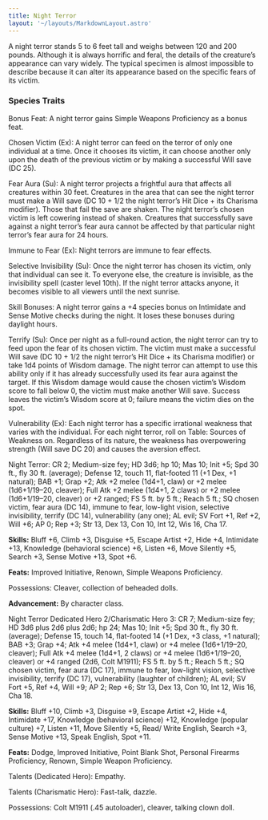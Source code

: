 ```yaml
---
title: Night Terror
layout: '~/layouts/MarkdownLayout.astro'
---
```

A night terror stands 5 to 6 feet tall and weighs between 120 and 200 pounds.
Although it is always horrific and feral, the details of the creature’s
appearance can vary widely. The typical specimen is almost impossible to
describe because it can alter its appearance based on the specific fears of
its victim.

###  Species Traits

Bonus Feat: A night terror gains Simple Weapons Proficiency as a bonus feat.

Chosen Victim (Ex): A night terror can feed on the terror of only one
individual at a time. Once it chooses its victim, it can choose another only
upon the death of the previous victim or by making a successful Will save (DC
25).

Fear Aura (Su): A night terror projects a frightful aura that affects all
creatures within 30 feet. Creatures in the area that can see the night terror
must make a Will save (DC 10 + 1/2 the night terror’s Hit Dice + its Charisma
modifier). Those that fail the save are shaken. The night terror’s chosen
victim is left cowering instead of shaken. Creatures that successfully save
against a night terror’s fear aura cannot be affected by that particular night
terror’s fear aura for 24 hours.

Immune to Fear (Ex): Night terrors are immune to fear effects.

Selective Invisibility (Su): Once the night terror has chosen its victim, only
that individual can see it. To everyone else, the creature is invisible, as
the invisibility spell (caster level 10th). If the night terror attacks
anyone, it becomes visible to all viewers until the next sunrise.

Skill Bonuses: A night terror gains a +4 species bonus on Intimidate and Sense
Motive checks during the night. It loses these bonuses during daylight hours.

Terrify (Su): Once per night as a full-round action, the night terror can try
to feed upon the fear of its chosen victim. The victim must make a successful
Will save (DC 10 + 1/2 the night terror’s Hit Dice + its Charisma modifier) or
take 1d4 points of Wisdom damage. The night terror can attempt to use this
ability only if it has already successfully used its fear aura against the
target. If this Wisdom damage would cause the chosen victim’s Wisdom score to
fall below 0, the victim must make another Will save. Success leaves the
victim’s Wisdom score at 0; failure means the victim dies on the spot.

Vulnerability (Ex): Each night terror has a specific irrational weakness that
varies with the individual. For each night terror, roll on Table: Sources of
Weakness on. Regardless of its nature, the weakness has overpowering strength
(Will save DC 20) and causes the aversion effect.

Night Terror: CR 2; Medium-size fey; HD 3d6; hp 10; Mas 10; Init +5; Spd 30
ft., fly 30 ft. (average); Defense 12, touch 11, flat-footed 11 (+1 Dex, +1
natural); BAB +1; Grap +2; Atk +2 melee (1d4+1, claw) or +2 melee
(1d6+1/19–20, cleaver); Full Atk +2 melee (1d4+1, 2 claws) or +2 melee
(1d6+1/19–20, cleaver) or +2 ranged; FS 5 ft. by 5 ft.; Reach 5 ft.; SQ chosen
victim, fear aura (DC 14), immune to fear, low-light vision, selective
invisibility, terrify (DC 14), vulnerability (any one); AL evil; SV Fort +1,
Ref +2, Will +6; AP 0; Rep +3; Str 13, Dex 13, Con 10, Int 12, Wis 16, Cha 17.

**Skills:** Bluff +6, Climb +3, Disguise +5, Escape Artist +2, Hide +4,
Intimidate +13, Knowledge (behavioral science) +6, Listen +6, Move Silently
+5, Search +3, Sense Motive +13, Spot +6.

**Feats:** Improved Initiative, Renown, Simple Weapons Proficiency.

Possessions: Cleaver, collection of beheaded dolls.

**Advancement:** By character class.

Night Terror Dedicated Hero 2/Charismatic Hero 3: CR 7; Medium-size fey; HD
3d6 plus 2d6 plus 2d6; hp 24; Mas 10; Init +5; Spd 30 ft., fly 30 ft.
(average); Defense 15, touch 14, flat-footed 14 (+1 Dex, +3 class, +1
natural); BAB +3; Grap +4; Atk +4 melee (1d4+1, claw) or +4 melee
(1d6+1/19–20, cleaver); Full Atk +4 melee (1d4+1, 2 claws) or +4 melee
(1d6+1/19–20, cleaver) or +4 ranged (2d6, Colt M1911); FS 5 ft. by 5 ft.;
Reach 5 ft.; SQ chosen victim, fear aura (DC 17), immune to fear, low-light
vision, selective invisibility, terrify (DC 17), vulnerability (laughter of
children); AL evil; SV Fort +5, Ref +4, Will +9; AP 2; Rep +6; Str 13, Dex 13,
Con 10, Int 12, Wis 16, Cha 18.

**Skills:** Bluff +10, Climb +3, Disguise +9, Escape Artist +2, Hide +4,
Intimidate +17, Knowledge (behavioral science) +12, Knowledge (popular
culture) +7, Listen +11, Move Silently +5, Read/ Write English, Search +3,
Sense Motive +13, Speak English, Spot +11.

**Feats:** Dodge, Improved Initiative, Point Blank Shot, Personal Firearms
Proficiency, Renown, Simple Weapon Proficiency.

Talents (Dedicated Hero): Empathy.

Talents (Charismatic Hero): Fast-talk, dazzle.

Possessions: Colt M1911 (.45 autoloader), cleaver, talking clown doll.

